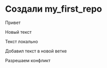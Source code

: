 # Создали my_first_repo

Привет

Новый текст


Текст локально

Добавил текст в новой ветке

Разрешаем конфликт
